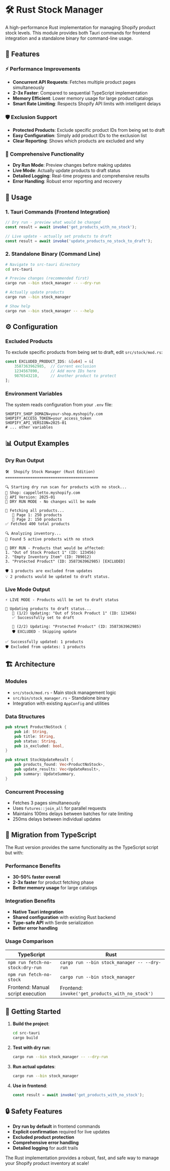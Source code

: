 # 🛠️ Rust Stock Manager

A high-performance Rust implementation for managing Shopify product stock levels. This module provides both Tauri commands for frontend integration and a standalone binary for command-line usage.

## 🚀 Features

### ⚡ **Performance Improvements**
- **Concurrent API Requests**: Fetches multiple product pages simultaneously
- **2-3x Faster**: Compared to sequential TypeScript implementation
- **Memory Efficient**: Lower memory usage for large product catalogs
- **Smart Rate Limiting**: Respects Shopify API limits with intelligent delays

### 🛡️ **Exclusion Support**
- **Protected Products**: Exclude specific product IDs from being set to draft
- **Easy Configuration**: Simply add product IDs to the exclusion list
- **Clear Reporting**: Shows which products are excluded and why

### 🎯 **Comprehensive Functionality**
- **Dry Run Mode**: Preview changes before making updates
- **Live Mode**: Actually update products to draft status
- **Detailed Logging**: Real-time progress and comprehensive results
- **Error Handling**: Robust error reporting and recovery

## 🔧 Usage

### **1. Tauri Commands (Frontend Integration)**

```typescript
// Dry run - preview what would be changed
const result = await invoke('get_products_with_no_stock');

// Live update - actually set products to draft
const result = await invoke('update_products_no_stock_to_draft');
```

### **2. Standalone Binary (Command Line)**

```bash
# Navigate to src-tauri directory
cd src-tauri

# Preview changes (recommended first)
cargo run --bin stock_manager -- --dry-run

# Actually update products
cargo run --bin stock_manager

# Show help
cargo run --bin stock_manager -- --help
```

## ⚙️ Configuration

### **Excluded Products**

To exclude specific products from being set to draft, edit `src/stock/mod.rs`:

```rust
const EXCLUDED_PRODUCT_IDS: &[u64] = &[
    3587363962985,  // Current exclusion
    1234567890,     // Add more IDs here
    9876543210,     // Another product to protect
];
```

### **Environment Variables**

The system reads configuration from your `.env` file:

```env
SHOPIFY_SHOP_DOMAIN=your-shop.myshopify.com
SHOPIFY_ACCESS_TOKEN=your_access_token
SHOPIFY_API_VERSION=2025-01
# ... other variables
```

## 📊 Output Examples

### **Dry Run Output**
```
🛠️  Shopify Stock Manager (Rust Edition)
=========================================

🔍 Starting dry run scan for products with no stock...
📍 Shop: cappelletto.myshopify.com
🔧 API Version: 2025-01
🧪 DRY RUN MODE - No changes will be made

📄 Fetching all products...
   📄 Page 1: 250 products
   📄 Page 2: 150 products
✅ Fetched 400 total products

🔍 Analyzing inventory...
🎯 Found 5 active products with no stock

🧪 DRY RUN - Products that would be affected:
1. "Out of Stock Product 1" (ID: 123456)
2. "Empty Inventory Item" (ID: 789012)
3. "Protected Product" (ID: 3587363962985) [EXCLUDED]

🛡️ 1 products are excluded from updates
💡 2 products would be updated to draft status.
```

### **Live Mode Output**
```
⚡ LIVE MODE - Products will be set to draft status

📝 Updating products to draft status...
   📝 (1/2) Updating: "Out of Stock Product 1" (ID: 123456)
   ✅ Successfully set to draft
   
   📝 (2/2) Updating: "Protected Product" (ID: 3587363962985)
   🛡️ EXCLUDED - Skipping update

✅ Successfully updated: 1 products
🛡️ Excluded from updates: 1 products
```

## 🏗️ Architecture

### **Modules**
- `src/stock/mod.rs` - Main stock management logic
- `src/bin/stock_manager.rs` - Standalone binary
- Integration with existing `AppConfig` and utilities

### **Data Structures**
```rust
pub struct ProductNoStock {
    pub id: String,
    pub title: String,
    pub status: String,
    pub is_excluded: bool,
}

pub struct StockUpdateResult {
    pub products_found: Vec<ProductNoStock>,
    pub update_results: Vec<UpdateResult>,
    pub summary: UpdateSummary,
}
```

### **Concurrent Processing**
- Fetches 3 pages simultaneously
- Uses `futures::join_all` for parallel requests
- Maintains 100ms delays between batches for rate limiting
- 250ms delays between individual updates

## 🔄 Migration from TypeScript

The Rust version provides the same functionality as the TypeScript script but with:

### **Performance Benefits**
- **30-50% faster overall**
- **2-3x faster** for product fetching phase
- **Better memory usage** for large catalogs

### **Integration Benefits**
- **Native Tauri integration**
- **Shared configuration** with existing Rust backend
- **Type-safe API** with Serde serialization
- **Better error handling**

### **Usage Comparison**

| TypeScript | Rust |
|------------|------|
| `npm run fetch-no-stock:dry-run` | `cargo run --bin stock_manager -- --dry-run` |
| `npm run fetch-no-stock` | `cargo run --bin stock_manager` |
| Frontend: Manual script execution | Frontend: `invoke('get_products_with_no_stock')` |

## 🚦 Getting Started

1. **Build the project**:
   ```bash
   cd src-tauri
   cargo build
   ```

2. **Test with dry run**:
   ```bash
   cargo run --bin stock_manager -- --dry-run
   ```

3. **Run actual updates**:
   ```bash
   cargo run --bin stock_manager
   ```

4. **Use in frontend**:
   ```typescript
   const result = await invoke('get_products_with_no_stock');
   ```

## 🔒 Safety Features

- **Dry run by default** in frontend commands
- **Explicit confirmation** required for live updates
- **Excluded product protection**
- **Comprehensive error handling**
- **Detailed logging** for audit trails

The Rust implementation provides a robust, fast, and safe way to manage your Shopify product inventory at scale! 